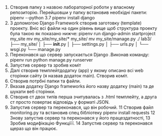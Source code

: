 1. Створив папку з назвою лабораторної роботи у власному репозиторію. 
   Перейшовши у папку  встановив  необхідні пакети:
    pipenv --python 3.7
    pipenv install django
2. З допомогою Django Framework створив заготовку (template) проекту. Вніс всі файли на один рівень вище щоб структура проекту була такою як показано нижче:
    pipenv run django-admin startproject my_site
        mv my_site/my_site/* my_site/
        mv my_site/manage.py ./
    lab3/
    ├── my_site/
    │   ├── __init__.py
    │   ├── settings.py
    │   ├── urls.py
    │   └── wsgi.py
    └── manage.py
3. Переконався що сервер запускається Django .Виконав команду: 
    pipenv run python manage.py runserver
4. Запустив сервер та зробив коміт 
5.  Далі створив  темплейтдодатку (app) у якому  описано всі web сторінки  сайту (я назвав додаток main).  Створив коміт.
6. Створив потрбні папки та файли.
7. Вказав додатку Django frameworks його назву додатку (main) та де шукати веб сторінки.
8. Створив ст двох типів  перша зчитувалась з .html темплейту, а друга ст просто повертає відповідь у форматі JSON.
10. Запустив  сервер та переконався, що він робочий.
11 Створив файл monitoring.py та встановив спец бібліотеку
        pipenv install requests
12 Знову запустив сервер та переконався у його працездатності,
13 Зробив модифікацію Функціїї.
14 Запустив сервер та переконався щераз що він працює.
